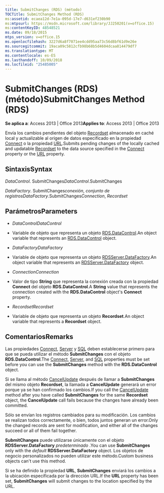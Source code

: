 ```yaml
---
title: SubmitChanges (RDS) (método)
TOCTitle: SubmitChanges Method (RDS)
ms:assetid: ecaea12d-7e1a-095d-17e7-d631ef230b90
ms:mtpsurl: https://msdn.microsoft.com/library/JJ250201(v=office.15)
ms:contentKeyID: 48548521
ms.date: 09/18/2015
mtps_version: v=office.15
ms.openlocfilehash: 3227d6a8f7071ee4cdd95aa73c56d8bf61d9e26e
ms.sourcegitcommit: 19aca09c5812cfb98b68b5d4604dcaa814479df7
ms.translationtype: MT
ms.contentlocale: es-ES
ms.lasthandoff: 10/09/2018
ms.locfileid: "25485005"
---
```

# <a name="submitchanges-method-rds"></a><span data-ttu-id="db9c4-102">SubmitChanges (RDS) (método)</span><span class="sxs-lookup"><span data-stu-id="db9c4-102">SubmitChanges Method (RDS)</span></span>


<span data-ttu-id="db9c4-103">**Se aplica a**: Access 2013 | Office 2013</span><span class="sxs-lookup"><span data-stu-id="db9c4-103">**Applies to**: Access 2013 | Office 2013</span></span>

<span data-ttu-id="db9c4-104">Envía los cambios pendientes del objeto [Recordset](recordset-object-ado.md) almacenado en caché local y actualizable al origen de datos especificado en la propiedad [Connect](connect-property-rds.md) o la propiedad [URL](url-property-rds.md).</span><span class="sxs-lookup"><span data-stu-id="db9c4-104">Submits pending changes of the locally cached and updatable [Recordset](recordset-object-ado.md) to the data source specified in the [Connect](connect-property-rds.md) property or the [URL](url-property-rds.md) property.</span></span>

## <a name="syntax"></a><span data-ttu-id="db9c4-105">Sintaxis</span><span class="sxs-lookup"><span data-stu-id="db9c4-105">Syntax</span></span>

<span data-ttu-id="db9c4-106">*DataControl*. SubmitChanges</span><span class="sxs-lookup"><span data-stu-id="db9c4-106">*DataControl*.SubmitChanges</span></span>

<span data-ttu-id="db9c4-107">*DataFactory*. SubmitChanges*conexión*, *conjunto de registros*</span><span class="sxs-lookup"><span data-stu-id="db9c4-107">*DataFactory*.SubmitChanges*Connection*, *Recordset*</span></span>

## <a name="parameters"></a><span data-ttu-id="db9c4-108">Parámetros</span><span class="sxs-lookup"><span data-stu-id="db9c4-108">Parameters</span></span>

  - <span data-ttu-id="db9c4-109">*DataControl*</span><span class="sxs-lookup"><span data-stu-id="db9c4-109">*DataControl*</span></span>

  - <span data-ttu-id="db9c4-110">Variable de objeto que representa un objeto [RDS.DataControl](datacontrol-object-rds.md).</span><span class="sxs-lookup"><span data-stu-id="db9c4-110">An object variable that represents an [RDS.DataControl](datacontrol-object-rds.md) object.</span></span>

  - <span data-ttu-id="db9c4-111">*DataFactory*</span><span class="sxs-lookup"><span data-stu-id="db9c4-111">*DataFactory*</span></span>

  - <span data-ttu-id="db9c4-112">Variable de objeto que representa un objeto [RDSServer.DataFactory](datafactory-object-rdsserver.md).</span><span class="sxs-lookup"><span data-stu-id="db9c4-112">An object variable that represents an [RDSServer.DataFactory](datafactory-object-rdsserver.md) object.</span></span>

  - <span data-ttu-id="db9c4-113">*Connection*</span><span class="sxs-lookup"><span data-stu-id="db9c4-113">*Connection*</span></span>

  - <span data-ttu-id="db9c4-114">Valor de tipo **String** que representa la conexión creada con la propiedad **Connect** del objeto **RDS.DataControl**.</span><span class="sxs-lookup"><span data-stu-id="db9c4-114">A **String** value that represents the connection created with the **RDS.DataControl** object's **Connect** property.</span></span>

  - <span data-ttu-id="db9c4-115">*Recordset*</span><span class="sxs-lookup"><span data-stu-id="db9c4-115">*Recordset*</span></span>

  - <span data-ttu-id="db9c4-116">Variable de objeto que representa un objeto **Recordset**.</span><span class="sxs-lookup"><span data-stu-id="db9c4-116">An object variable that represents a **Recordset** object.</span></span>

## <a name="remarks"></a><span data-ttu-id="db9c4-117">Comentarios</span><span class="sxs-lookup"><span data-stu-id="db9c4-117">Remarks</span></span>

<span data-ttu-id="db9c4-118">Las propiedades [Connect](connect-property-rds.md), [Server](server-property-rds.md) y [SQL](https://msdn.microsoft.com/library/jj248989\(v=office.15\)) deben establecerse primero para que se pueda utilizar el método **SubmitChanges** con el objeto **RDS.DataControl**.</span><span class="sxs-lookup"><span data-stu-id="db9c4-118">The [Connect](connect-property-rds.md), [Server](server-property-rds.md), and [SQL](https://msdn.microsoft.com/library/jj248989\(v=office.15\)) properties must be set before you can use the **SubmitChanges** method with the **RDS.DataControl** object.</span></span>

<span data-ttu-id="db9c4-119">Si se llama al método [CancelUpdate](cancelupdate-method-rds.md) después de llamar a **SubmitChanges** del mismo objeto **Recordset**, la llamada a **CancelUpdate** generará un error porque ya se han confirmado los cambios.</span><span class="sxs-lookup"><span data-stu-id="db9c4-119">If you call the [CancelUpdate](cancelupdate-method-rds.md) method after you have called **SubmitChanges** for the same **Recordset** object, the **CancelUpdate** call fails because the changes have already been committed.</span></span>

<span data-ttu-id="db9c4-120">Sólo se envían los registros cambiados para su modificación. Los cambios se realizan todos correctamente, o bien, todos juntos generan un error.</span><span class="sxs-lookup"><span data-stu-id="db9c4-120">Only the changed records are sent for modification, and either all of the changes succeed or all of them fail together.</span></span>

<span data-ttu-id="db9c4-121">**SubmitChanges** puede utilizarse únicamente con el objeto **RDSServer.DataFactory** *predeterminado* .</span><span class="sxs-lookup"><span data-stu-id="db9c4-121">You can use **SubmitChanges** only with the *default* **RDSServer.DataFactory** object.</span></span> <span data-ttu-id="db9c4-122">Los objetos de negocio personalizados no pueden utilizar este método.</span><span class="sxs-lookup"><span data-stu-id="db9c4-122">Custom business objects can't use this method.</span></span>

<span data-ttu-id="db9c4-123">Si se ha definido la propiedad **URL**, **SubmitChanges** enviará los cambios a la ubicación especificada por la dirección URL.</span><span class="sxs-lookup"><span data-stu-id="db9c4-123">If the **URL** property has been set, **SubmitChanges** will submit changes to the location specified by the URL.</span></span>

